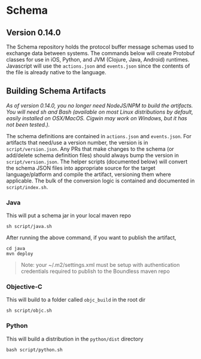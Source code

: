 # Schema

## Version 0.14.0

The Schema repository holds the protocol buffer message schemas used to exchange data between systems.
The commands below will create Protobuf classes for use in iOS, Python, and JVM (Clojure, Java, Android) runtimes.
Javascript will use the `actions.json` and `events.json` since the contents of the file is already native to the language.

## Building Schema Artifacts
*As of version 0.14.0, you no longer need NodeJS/NPM to build the artifacts. You will need sh and Bash (available on
most Linux distributions by default, easily installed on OSX/MacOS. Cigwin may work on Windows, but it has not been
tested.).*

The schema definitions are contained in `actions.json` and `events.json`. For artifacts that need/use a version number,
the version is in `script/version.json`. Any PRs that make changes to the schema (or add/delete schema definition files)
should always bump the version in `script/version.json`. The helper scripts (documented below) will convert the schema
JSON files into appropriate source for the target language/platform and compile the artifact, versioning them where
applicable. The bulk of the conversion logic is contained and documented in `script/index.sh`.

### Java
This will put a schema jar in your local maven repo

```
sh script/java.sh
```

After running the above command, if you want to publish the artifact,

```
cd java
mvn deploy
```
> Note: your ~/.m2/settings.xml must be setup with authentication
> credentials required to publish to the Boundless maven repo


### Objective-C
This will build to a folder called `objc_build` in the root dir

```
sh script/objc.sh
```

### Python
This will build a distribution in the `python/dist` directory

```
bash script/python.sh
```
